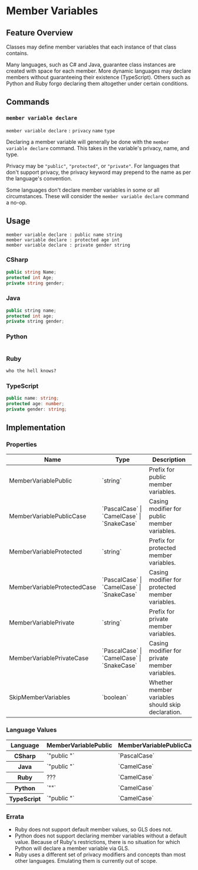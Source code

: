 # Member Variables

## Feature Overview

Classes may define member variables that each instance of that class contains.

Many languages, such as C# and Java, guarantee class instances are created with space for each member.
More dynamic languages may declare members without guaranteeing their existence (TypeScript).
Others such as Python and Ruby forgo declaring them altogether under certain conditions.



## Commands

### `member variable declare`

`member variable declare` `:` `privacy` `name` `type`

Declaring a member variable will generally be done with the `member variable declare` command.
This takes in the variable's privacy, name, and type.

Privacy may be `"public"`, `"protected"`, or `"private"`.
For languages that don't support privacy, the privacy keyword may prepend to the name as per the language's convention.

Some languages don't declare member variables in some or all circumstances. These will consider the `member variable declare` command a no-op.

## Usage

```
member variable declare : public name string
member variable declare : protected age int
member variable declare : private gender string
```

### CSharp

```csharp
public string Name;
protected int Age;
private string gender;
```

### Java

```java
public string name;
protected int age;
private string gender;
```

### Python

```python
```

### Ruby

```ruby
who the hell knows?
```

### TypeScript

```typescript
public name: string;
protected age: number;
private gender: string;
```

## Implementation

### Properties

<table>
    <thead>
        <th>Name</th>
        <th>Type</th>
        <th>Description</th>
    </thead>
    <tbody>
        <tr>
            <td>MemberVariablePublic</td>
            <td>`string`</td>
            <td>Prefix for public member variables.</td>
        </tr>
        <tr>
            <td>MemberVariablePublicCase</td>
            <td>`PascalCase` | `CamelCase` | `SnakeCase`</td>
            <td>Casing modifier for public member variables.</td>
        </tr>
        <tr>
            <td>MemberVariableProtected</td>
            <td>`string`</td>
            <td>Prefix for protected member variables.</td>
        </tr>
        <tr>
            <td>MemberVariableProtectedCase</td>
            <td>`PascalCase` | `CamelCase` | `SnakeCase`</td>
            <td>Casing modifier for protected member variables.</td>
        </tr>
        <tr>
            <td>MemberVariablePrivate</td>
            <td>`string`</td>
            <td>Prefix for private member variables.</td>
        </tr>
        <tr>
            <td>MemberVariablePrivateCase</td>
            <td>`PascalCase` | `CamelCase` | `SnakeCase`</td>
            <td>Casing modifier for private member variables.</td>
        </tr>
        <tr>
            <td>SkipMemberVariables</td>
            <td>`boolean`</td>
            <td>Whether member variables should skip declaration.</td>
        </tr>
    </tbody>
</table>

### Language Values

<table>
    <thead>
        <th>Language</th>
        <th>MemberVariablePublic</th>
        <th>MemberVariablePublicCase</th>
        <th>MemberVariableProtected</th>
        <th>MemberVariableProtectedCase</th>
        <th>MemberVariablePrivate</th>
        <th>MemberVariablePrivateCase</th>
        <th>SkipMemberVariables</th>
    </thead>
    <tbody>
        <tr>
            <th>CSharp</th>
            <td>`"public "`</td>
            <td>`PascalCase`</td>
            <td>`"protected "`</td>
            <td>`PascalCase`</td>
            <td>`"private "`</td>
            <td>`CamelCase`</td>
            <td>`false`</td>
        </tr>
        <tr>
            <th>Java</th>
            <td>`"public "`</td>
            <td>`CamelCase`</td>
            <td>`"protected "`</td>
            <td>`CamelCase`</td>
            <td>`"private "`</td>
            <td>`CamelCase`</td>
            <td>`false`</td>
        </tr>
        <tr>
            <th>Ruby</th>
            <td>???</td>
            <td>`CamelCase`</td>
            <td>???</td>
            <td>`SnakeCase`</td>
            <td>???</td>
            <td>`SnakeCase`</td>
            <td>`false`</td>
        </tr>
        <tr>
            <th>Python</th>
            <td>`""`</td>
            <td>`CamelCase`</td>
            <td>`"_"`</td>
            <td>`SnakeCase`</td>
            <td>`"__"`</td>
            <td>`SnakeCase`</td>
            <td>`true`</td>
        </tr>
        <tr>
            <th>TypeScript</th>
            <td>`"public "`</td>
            <td>`CamelCase`</td>
            <td>`"protected "`</td>
            <td>`CamelCase`</td>
            <td>`"private "`</td>
            <td>`CamelCase`</td>
            <td>`false`</td>
        </tr>
    </tbody>
</table>

### Errata

* Ruby does not support default member values, so GLS does not.
* Python does not support declaring member variables without a default value. Because of Ruby's restrictions, there is no situation for which Python will declare a member variable via GLS.
* Ruby uses a different set of privacy modifiers and concepts than most other languages. Emulating them is currently out of scope.
